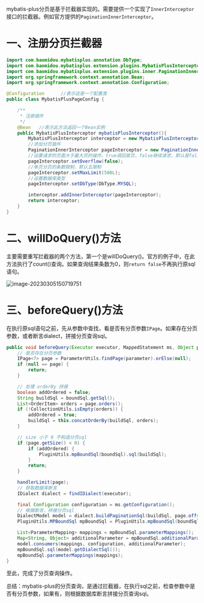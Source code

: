 mybatis-plus分页是基于拦截器实现的。需要提供一个实现了`InnerInterceptor`接口的拦截器。例如官方提供的`PaginationInnerInterceptor`。

# 一、注册分页拦截器

```java
import com.baomidou.mybatisplus.annotation.DbType;
import com.baomidou.mybatisplus.extension.plugins.MybatisPlusInterceptor;
import com.baomidou.mybatisplus.extension.plugins.inner.PaginationInnerInterceptor;
import org.springframework.context.annotation.Bean;
import org.springframework.context.annotation.Configuration;

@Configuration      //表示这是一个配置类
public class MybatisPlusPageConfig {

    /**
     * 注册插件
     */
    @Bean   //表示此方法返回一个Bean实例
    public MybatisPlusInterceptor mybatisPlusInterceptor(){
        MybatisPlusInterceptor interceptor = new MybatisPlusInterceptor();
        //添加分页插件
        PaginationInnerInterceptor pageInterceptor = new PaginationInnerInterceptor();
        //设置请求的页面大于最大页的操作，true调回首页，false继续请求，默认是false
        pageInterceptor.setOverflow(false);
        //单页分页的条数限制，默认五限制
        pageInterceptor.setMaxLimit(500L);
        //设置数据库类型
        pageInterceptor.setDbType(DbType.MYSQL);

        interceptor.addInnerInterceptor(pageInterceptor);
        return interceptor;
    }
}
```

# 二、willDoQuery()方法

主要需要重写拦截器的两个方法，第一个是willDoQuery()。官方的例子中，在此方法执行了count()查询。如果查询结果条数为0，则`return false`不再执行原sql语句。

![image-20230305150719751](https://jack-image.oss-cn-shenzhen.aliyuncs.com/image/image-20230305150719751.png)

# 三、beforeQuery()方法

在执行原sql语句之前，先从参数中查找，看是否有分页参数`IPage`。如果存在分页参数，或者断言dialect，拼接分页查询sql。

```java
public void beforeQuery(Executor executor, MappedStatement ms, Object parameter, RowBounds rowBounds, ResultHandler resultHandler, BoundSql boundSql) throws SQLException {
    // 是否存在分页参数
    IPage<?> page = ParameterUtils.findPage(parameter).orElse(null);
    if (null == page) {
        return;
    }

    // 处理 orderBy 拼接
    boolean addOrdered = false;
    String buildSql = boundSql.getSql();
    List<OrderItem> orders = page.orders();
    if (!CollectionUtils.isEmpty(orders)) {
        addOrdered = true;
        buildSql = this.concatOrderBy(buildSql, orders);
    }

    // size 小于 0 不构造分页sql
    if (page.getSize() < 0) {
        if (addOrdered) {
            PluginUtils.mpBoundSql(boundSql).sql(buildSql);
        }
        return;
    }

    handlerLimit(page);
    // 获取数据库断言
    IDialect dialect = findIDialect(executor);

    final Configuration configuration = ms.getConfiguration();
    // 根据断言，拼接分页sql
    DialectModel model = dialect.buildPaginationSql(buildSql, page.offset(), page.getSize());
    PluginUtils.MPBoundSql mpBoundSql = PluginUtils.mpBoundSql(boundSql);

    List<ParameterMapping> mappings = mpBoundSql.parameterMappings();
    Map<String, Object> additionalParameter = mpBoundSql.additionalParameters();
    model.consumers(mappings, configuration, additionalParameter);
    mpBoundSql.sql(model.getDialectSql());
    mpBoundSql.parameterMappings(mappings);
}
```

至此，完成了分页查询操作。

总结：mybatis-plus的分页查询，是通过拦截器，在执行sql之前，检查参数中是否有分页参数，如果有，则根据数据库断言拼接分页查询sql。